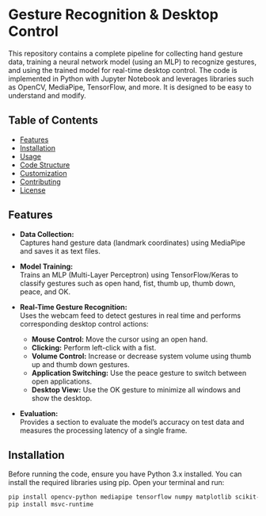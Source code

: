 # Gesture Recognition & Desktop Control

This repository contains a complete pipeline for collecting hand gesture data, training a neural network model (using an MLP) to recognize gestures, and using the trained model for real-time desktop control. The code is implemented in Python with Jupyter Notebook and leverages libraries such as OpenCV, MediaPipe, TensorFlow, and more. It is designed to be easy to understand and modify.

## Table of Contents

- [Features](#features)
- [Installation](#installation)
- [Usage](#usage)
- [Code Structure](#code-structure)
- [Customization](#customization)
- [Contributing](#contributing)
- [License](#license)

## Features

- **Data Collection:**  
  Captures hand gesture data (landmark coordinates) using MediaPipe and saves it as text files.

- **Model Training:**  
  Trains an MLP (Multi-Layer Perceptron) using TensorFlow/Keras to classify gestures such as open hand, fist, thumb up, thumb down, peace, and OK.

- **Real-Time Gesture Recognition:**  
  Uses the webcam feed to detect gestures in real time and performs corresponding desktop control actions:
  - **Mouse Control:** Move the cursor using an open hand.
  - **Clicking:** Perform left-click with a fist.
  - **Volume Control:** Increase or decrease system volume using thumb up and thumb down gestures.
  - **Application Switching:** Use the peace gesture to switch between open applications.
  - **Desktop View:** Use the OK gesture to minimize all windows and show the desktop.

- **Evaluation:**  
  Provides a section to evaluate the model’s accuracy on test data and measures the processing latency of a single frame.

## Installation

Before running the code, ensure you have Python 3.x installed. You can install the required libraries using pip. Open your terminal and run:

```bash
pip install opencv-python mediapipe tensorflow numpy matplotlib scikit-learn pyautogui pycaw comtypes
pip install msvc-runtime
